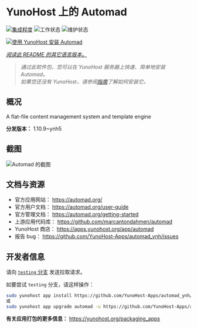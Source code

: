 <!--
注意：此 README 由 <https://github.com/YunoHost/apps/tree/master/tools/readme_generator> 自动生成
请勿手动编辑。
-->

# YunoHost 上的 Automad

[![集成程度](https://dash.yunohost.org/integration/automad.svg)](https://ci-apps.yunohost.org/ci/apps/automad/) ![工作状态](https://ci-apps.yunohost.org/ci/badges/automad.status.svg) ![维护状态](https://ci-apps.yunohost.org/ci/badges/automad.maintain.svg)

[![使用 YunoHost 安装 Automad](https://install-app.yunohost.org/install-with-yunohost.svg)](https://install-app.yunohost.org/?app=automad)

*[阅读此 README 的其它语言版本。](./ALL_README.md)*

> *通过此软件包，您可以在 YunoHost 服务器上快速、简单地安装 Automad。*  
> *如果您还没有 YunoHost，请参阅[指南](https://yunohost.org/install)了解如何安装它。*

## 概况

A flat-file content management system and template engine

**分发版本：** 1.10.9~ynh5

## 截图

![Automad 的截图](./doc/screenshots/readme.png)

## 文档与资源

- 官方应用网站： <https://automad.org/>
- 官方用户文档： <https://automad.org/user-guide>
- 官方管理文档： <https://automad.org/getting-started>
- 上游应用代码库： <https://github.com/marcantondahmen/automad>
- YunoHost 商店： <https://apps.yunohost.org/app/automad>
- 报告 bug： <https://github.com/YunoHost-Apps/automad_ynh/issues>

## 开发者信息

请向 [`testing` 分支](https://github.com/YunoHost-Apps/automad_ynh/tree/testing) 发送拉取请求。

如要尝试 `testing` 分支，请这样操作：

```bash
sudo yunohost app install https://github.com/YunoHost-Apps/automad_ynh/tree/testing --debug
或
sudo yunohost app upgrade automad -u https://github.com/YunoHost-Apps/automad_ynh/tree/testing --debug
```

**有关应用打包的更多信息：** <https://yunohost.org/packaging_apps>
